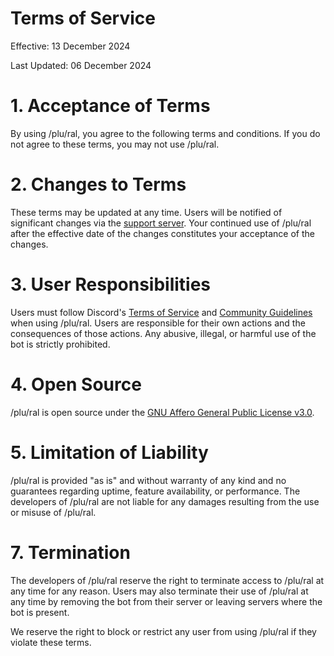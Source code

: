 # Terms of Service
Effective: 13 December 2024

Last Updated: 06 December 2024

# 1. Acceptance of Terms
By using /plu/ral, you agree to the following terms and conditions. If you do not agree to these terms, you may not use /plu/ral.

# 2. Changes to Terms
These terms may be updated at any time. Users will be notified of significant changes via the [support server](https://discord.gg/4mteVXBDW7). Your continued use of /plu/ral after the effective date of the changes constitutes your acceptance of the changes.

# 3. User Responsibilities
Users must follow Discord's [Terms of Service](https://discord.com/terms) and [Community Guidelines](https://discord.com/guidelines) when using /plu/ral. Users are responsible for their own actions and the consequences of those actions. Any abusive, illegal, or harmful use of the bot is strictly prohibited.

# 4. Open Source
/plu/ral is open source under the [GNU Affero General Public License v3.0](https://www.gnu.org/licenses/agpl-3.0.html).

# 5. Limitation of Liability
/plu/ral is provided "as is" and without warranty of any kind and no guarantees regarding uptime, feature availability, or performance. The developers of /plu/ral are not liable for any damages resulting from the use or misuse of /plu/ral.

# 7. Termination
The developers of /plu/ral reserve the right to terminate access to /plu/ral at any time for any reason. Users may also terminate their use of /plu/ral at any time by removing the bot from their server or leaving servers where the bot is present.

We reserve the right to block or restrict any user from using /plu/ral if they violate these terms.

